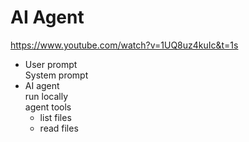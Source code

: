# AI Agent

https://www.youtube.com/watch?v=1UQ8uz4kuIc&t=1s

- User prompt  
  System prompt
- AI agent  
  run locally  
  agent tools  
  - list files  
  - read files  




